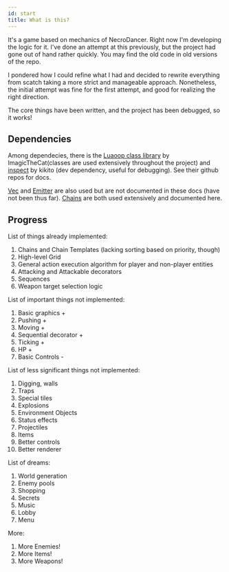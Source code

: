 ```yaml
---
id: start
title: What is this?
---
```


It's a game based on mechanics of NecroDancer. Right now I'm developing the logic for it. I've done an attempt at this previously, but the project had gone out of hand rather quickly. You may find the old code in old versions of the repo.

I pondered how I could refine what I had and decided to rewrite everything from scatch taking a more strict and manageable approach. Nonetheless, the initial attempt was fine for the first attempt, and good for realizing the right direction.

The core things have been written, and the project has been debugged, so it works!

## Dependencies

Among dependecies, there is the [Luaoop class library](https://github.com/ImagicTheCat/Luaoop) by ImagicTheCat(classes are used extensively throughout the project) and [inspect](https://github.com/kikito/inspect.lua) by kikito (dev dependency, useful for debugging). See their github repos for docs.

[Vec](https://github.com/AntonC9018/Dungeon-Hopper/blob/master/lib/vec.lua) and [Emitter](https://github.com/AntonC9018/lua-event-emitter) are also used but are not documented in these docs (have not been thus far). [Chains](https://antonc9018.github.io/Dungeon-Hopper-Docs/docs/chains) are both used extensively and documented here.

## Progress

List of things already implemented:
1. Chains and Chain Templates (lacking sorting based on priority, though)
2. High-level Grid
3. General action execution algorithm for player and non-player entities
4. Attacking and Attackable decorators
5. Sequences
6. Weapon target selection logic

List of important things not implemented:
1. Basic graphics +
2. Pushing +
3. Moving +
4. Sequential decorator +
5. Ticking +
6. HP +
6. Basic Controls -

List of less significant things not implemented:
1. Digging, walls
2. Traps
3. Special tiles
4. Explosions
5. Environment Objects
6. Status effects
7. Projectiles
8. Items
10. Better controls
9. Better renderer

List of dreams:
1. World generation
2. Enemy pools
3. Shopping
4. Secrets
5. Music
6. Lobby
7. Menu

More:
1. More Enemies!
2. More Items!
3. More Weapons!






